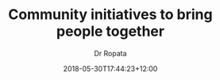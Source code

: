 ---
layout: guides
title: 'Community initiatives to bring people together'
author: Dr Ropata
date: '2018-05-30T17:44:23+12:00'
weight: 2
guide_parent: 'strategy'
github_file: 'content/guides/strategy/article2.md'
summary: 'Have ideas on how to bring the community closer together? Ideas that inspire action towards a common goal? The success of open source projects is based on community members deciding that they want to help build something important to them. The more you can do to get people building, the better the NavCoin ecosystem becomes.'
---